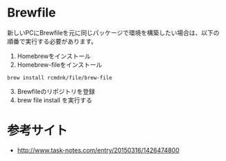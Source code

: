 # Brewfile
新しいPCにBrewfileを元に同じパッケージで環境を構築したい場合は、以下の順番で実行する必要があります。

1. Homebrewをインストール
2. Homebrew-fileをインストール

```
brew install rcmdnk/file/brew-file
```

3. Brewfileのリポジトリを登録
4. brew file install を実行する
 

# 参考サイト
* http://www.task-notes.com/entry/20150316/1426474800


